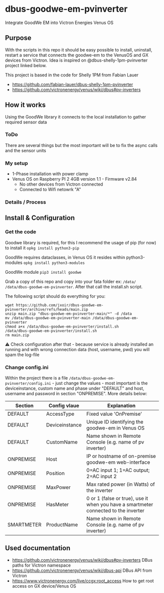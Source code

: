 # dbus-goodwe-em-pvinverter
Integrate GoodWe EM into Victron Energies Venus OS

## Purpose
With the scripts in this repo it should be easy possible to install, uninstall, restart a service that connects the goodwe-em to the VenusOS and GX devices from Victron.
Idea is inspired on @dbus-shelly-1pm-pvinverter project linked below.

This project is based in the code for Shelly 1PM from Fabian Lauer
- https://github.com/fabian-lauer/dbus-shelly-1pm-pvinverter
- https://github.com/victronenergy/venus/wiki/dbus#pv-inverters

## How it works
Using the GoodWe library it connects to the local installation to gather required sensor data

### ToDo
There are several things but the most important will be to fix the async calls and the sensor units

### My setup
- 1-Phase installation with power clamp
- Venus OS on Raspberry PI 2 4GB version 1.1 - Firmware v2.84
  - No other devices from Victron connected
  - Connected to Wifi netowrk "A"

### Details / Process

## Install & Configuration
### Get the code
Goodwe library is required, for this I recommend the usage of pip (for now) to install it `opkg install python3-pip`

GoodWe requires dataclasses, in Venus OS it resides within python3-modules `opkg install python3-modules`

GoodWe module `pip3 install goodwe`

Grab a copy of this repo and copy into your fata folder ex: `/data/`  `/data/dbus-goodwe-em-pvinverter`.
After that call the install.sh script.

The following script should do everything for you:
```
wget https://github.com/jxoir/dbus-goodwe-em-pvinverter/archive/refs/heads/main.zip
unzip main.zip "dbus-goodwe-em-pvinverter-main/*" -d /data
mv /data/dbus-goodwe-em-pvinverter-main /data/dbus-goodwe-em-pvinverter
chmod a+x /data/dbus-goodwe-em-pvinverter/install.sh
/data/dbus-goodwe-em-pvinverter/install.sh
rm main.zip
```
⚠️ Check configuration after that - because service is already installed an running and with wrong connection data (host, username, pwd) you will spam the log-file

### Change config.ini
Within the project there is a file `/data/dbus-goodwe-em-pvinverter/config.ini` - just change the values - most important is the deviceinstance, custom name and phase under "DEFAULT" and host, username and password in section "ONPREMISE". More details below:

| Section  | Config vlaue | Explanation |
| ------------- | ------------- | ------------- |
| DEFAULT  | AccessType | Fixed value 'OnPremise' |
| DEFAULT  | Deviceinstance | Unique ID identifying the goodwe-em in Venus OS |
| DEFAULT  | CustomName | Name shown in Remote Console (e.g. name of pv inverter) |
| ONPREMISE  | Host | IP or hostname of on-premise goodwe-em web-interface |
| ONPREMISE  | Position | 0=AC input 1; 1=AC output; 2=AC input 2 |
| ONPREMISE  | MaxPower | Max rated power (in Watts) of the inverter |
| ONPREMISE  | HasMeter | 0 or 1 (false or true), use it when you have a smartmeter connected to the inverter |
| SMARTMETER  | ProductName | Name shown in Remote Console (e.g. name of pv inverter) |

## Used documentation
- https://github.com/victronenergy/venus/wiki/dbus#pv-inverters   DBus paths for Victron namespace
- https://github.com/victronenergy/venus/wiki/dbus-api   DBus API from Victron
- https://www.victronenergy.com/live/ccgx:root_access   How to get root access on GX device/Venus OS

